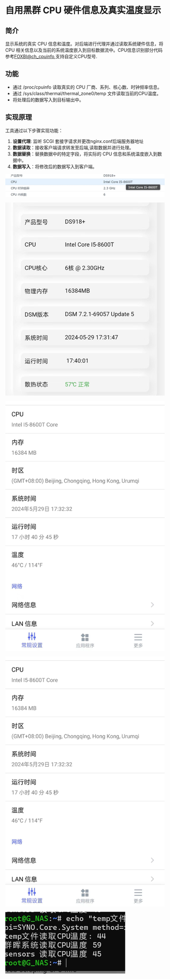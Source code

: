 # 自用黑群 CPU 硬件信息及真实温度显示

## 简介

显示系统的真实 CPU 信息和温度。对后端进行代理并通过读取系统硬件信息，将 CPU 相关信息以及当前的系统温度嵌入到目标数据流中。CPU信息识别部分代码参考[FOXBI@ch_cpuinfo](https://github.com/FOXBI/ch_cpuinfo/),支持自定义CPU型号.

## 功能

- 通过 /proc/cpuinfo 读取真实的 CPU 厂商、系列、核心数、时钟频率信息。
- 通过 /sys/class/thermal/thermal_zone0/temp 文件读取当前的CPU温度。
- 将处理后的数据写入到目标输出中。

## 实现原理

工具通过以下步骤实现功能：

1. **设置代理**: 监听 SCGI 套接字请求并更改nginx.conf后端服务器地址
1. **数据读取**：接收客户端请求转发至后端,读取数据并进行处理。
3. **数据替换**：替换数据中的特定字段，将实际的 CPU 信息和系统温度嵌入到数据中。
4. **数据写入**：将修改后的数据写入到客户端。

![DSM](img/1.jpg)

![群晖助手](img/2.jpg)

![群晖管家](img/3.jpg)

![不同方式读取温度](img/3.jpg)

![自定义型号](img/4.jpg)